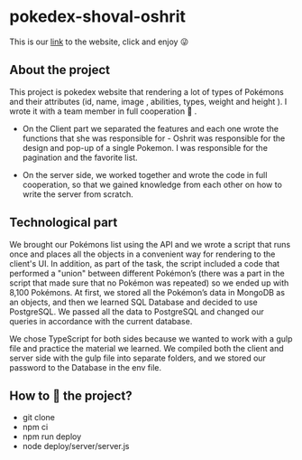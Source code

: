 # pokedex-shoval-oshrit

This is our [link](https://pokedex-shoval.herokuapp.com/) to the website, click and enjoy :stuck_out_tongue_winking_eye:

## About the project
This project is pokedex website that rendering a lot of types of Pokémons and their attributes (id, name, image , abilities, types, weight and height ).
I wrote it with a team member in full cooperation :dancers: .

- On the Client part we separated the features and each one wrote the functions that she was responsible for -
Oshrit was responsible for the design and pop-up of a single Pokemon.
I was responsible for the pagination and the favorite list.

- On the server side, we worked together and wrote the code in full cooperation, 
so that we gained knowledge from each other on how to write the server from scratch.

## Technological part
We brought our Pokémons list using the API and we wrote a script that runs once and places all the objects in a convenient way for rendering to the client's UI. In addition, as part of the task, the script included a code that performed a "union" between different Pokémon’s (there was a part in the script that made sure that no Pokémon was repeated) so we ended up with 8,100 Pokémons. At first, we stored all the Pokémon’s data in MongoDB as an objects, and then we learned SQL Database and decided to use PostgreSQL. We passed all the data to PostgreSQL and changed our queries in accordance with the current database.

We chose TypeScript for both sides because we wanted to work with a gulp file and practice the material we learned. We compiled both the client and server side with the gulp file into separate folders, and we stored our password to the Database in the env file.



## How to :runner: the project?
- git clone
- npm ci
- npm run deploy
- node deploy/server/server.js
